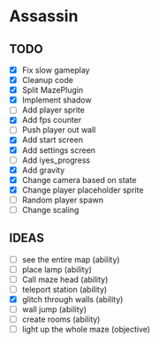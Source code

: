 # Assassin

## TODO
- [x] Fix slow gameplay
- [x] Cleanup code 
- [x] Split MazePlugin
- [x] Implement shadow
- [ ] Add player sprite
- [x] Add fps counter
- [ ] Push player out wall
- [x] Add start screen
- [x] Add settings screen
- [ ] Add iyes_progress
- [x] Add gravity
- [x] Change camera based on state
- [x] Change player placeholder sprite
- [ ] Random player spawn
- [ ] Change scaling

## IDEAS
- [ ] see the entire map (ability)
- [ ] place lamp (ability)
- [ ] Call maze head (ability)
- [ ] teleport station (ability)
- [x] glitch through walls (ability)
- [ ] wall jump (ability)
- [ ] create rooms (ability)
- [ ] light up the whole maze (objective)
